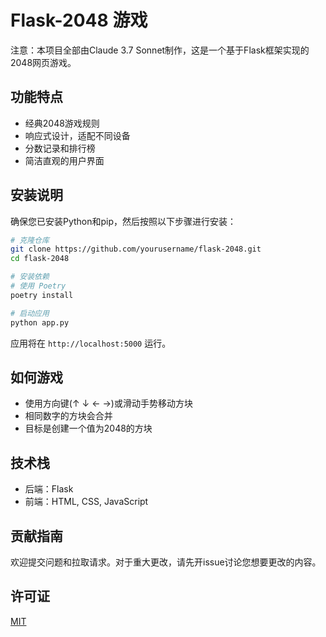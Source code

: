 # Flask-2048 游戏

注意：本项目全部由Claude 3.7 Sonnet制作，这是一个基于Flask框架实现的2048网页游戏。

## 功能特点

- 经典2048游戏规则
- 响应式设计，适配不同设备
- 分数记录和排行榜
- 简洁直观的用户界面

## 安装说明

确保您已安装Python和pip，然后按照以下步骤进行安装：

```bash
# 克隆仓库
git clone https://github.com/yourusername/flask-2048.git
cd flask-2048

# 安装依赖
# 使用 Poetry
poetry install

# 启动应用
python app.py
```

应用将在 `http://localhost:5000` 运行。

## 如何游戏

- 使用方向键(↑ ↓ ← →)或滑动手势移动方块
- 相同数字的方块会合并
- 目标是创建一个值为2048的方块

## 技术栈

- 后端：Flask
- 前端：HTML, CSS, JavaScript

## 贡献指南

欢迎提交问题和拉取请求。对于重大更改，请先开issue讨论您想要更改的内容。

## 许可证

[MIT](LICENSE)